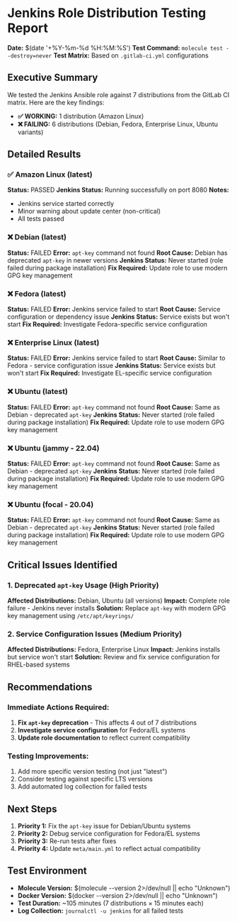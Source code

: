 # Jenkins Role Distribution Testing Report

**Date:** $(date '+%Y-%m-%d %H:%M:%S')
**Test Command:** `molecule test --destroy=never`
**Test Matrix:** Based on `.gitlab-ci.yml` configurations

## Executive Summary

We tested the Jenkins Ansible role against 7 distributions from the GitLab CI matrix. Here are the key findings:

- **✅ WORKING:** 1 distribution (Amazon Linux)
- **❌ FAILING:** 6 distributions (Debian, Fedora, Enterprise Linux, Ubuntu variants)

## Detailed Results

### ✅ Amazon Linux (latest)
**Status:** PASSED
**Jenkins Status:** Running successfully on port 8080
**Notes:**
- Jenkins service started correctly
- Minor warning about update center (non-critical)
- All tests passed

### ❌ Debian (latest)
**Status:** FAILED
**Error:** `apt-key` command not found
**Root Cause:** Debian has deprecated `apt-key` in newer versions
**Jenkins Status:** Never started (role failed during package installation)
**Fix Required:** Update role to use modern GPG key management

### ❌ Fedora (latest)
**Status:** FAILED
**Error:** Jenkins service failed to start
**Root Cause:** Service configuration or dependency issue
**Jenkins Status:** Service exists but won't start
**Fix Required:** Investigate Fedora-specific service configuration

### ❌ Enterprise Linux (latest)
**Status:** FAILED
**Error:** Jenkins service failed to start
**Root Cause:** Similar to Fedora - service configuration issue
**Jenkins Status:** Service exists but won't start
**Fix Required:** Investigate EL-specific service configuration

### ❌ Ubuntu (latest)
**Status:** FAILED
**Error:** `apt-key` command not found
**Root Cause:** Same as Debian - deprecated `apt-key`
**Jenkins Status:** Never started (role failed during package installation)
**Fix Required:** Update role to use modern GPG key management

### ❌ Ubuntu (jammy - 22.04)
**Status:** FAILED
**Error:** `apt-key` command not found
**Root Cause:** Same as Debian - deprecated `apt-key`
**Jenkins Status:** Never started (role failed during package installation)
**Fix Required:** Update role to use modern GPG key management

### ❌ Ubuntu (focal - 20.04)
**Status:** FAILED
**Error:** `apt-key` command not found
**Root Cause:** Same as Debian - deprecated `apt-key`
**Jenkins Status:** Never started (role failed during package installation)
**Fix Required:** Update role to use modern GPG key management

## Critical Issues Identified

### 1. Deprecated `apt-key` Usage (High Priority)
**Affected Distributions:** Debian, Ubuntu (all versions)
**Impact:** Complete role failure - Jenkins never installs
**Solution:** Replace `apt-key` with modern GPG key management using `/etc/apt/keyrings/`

### 2. Service Configuration Issues (Medium Priority)
**Affected Distributions:** Fedora, Enterprise Linux
**Impact:** Jenkins installs but service won't start
**Solution:** Review and fix service configuration for RHEL-based systems

## Recommendations

### Immediate Actions Required:
1. **Fix `apt-key` deprecation** - This affects 4 out of 7 distributions
2. **Investigate service configuration** for Fedora/EL systems
3. **Update role documentation** to reflect current compatibility

### Testing Improvements:
1. Add more specific version testing (not just "latest")
2. Consider testing against specific LTS versions
3. Add automated log collection for failed tests

## Next Steps

1. **Priority 1:** Fix the `apt-key` issue for Debian/Ubuntu systems
2. **Priority 2:** Debug service configuration for Fedora/EL systems
3. **Priority 3:** Re-run tests after fixes
4. **Priority 4:** Update `meta/main.yml` to reflect actual compatibility

## Test Environment

- **Molecule Version:** $(molecule --version 2>/dev/null || echo "Unknown")
- **Docker Version:** $(docker --version 2>/dev/null || echo "Unknown")
- **Test Duration:** ~105 minutes (7 distributions × 15 minutes each)
- **Log Collection:** `journalctl -u jenkins` for all failed tests
